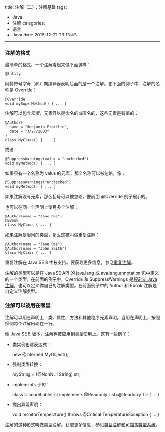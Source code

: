 title: 注解（二）：注解基础
tags:
  - Java
  - 注解
categories:
  - 语言
  - Java
date: 2016-12-22 23:13:43
---

### 注解的格式

最简单的格式，一个注解看起来像下面这样：

    @Entity

阿特符号字母（@）向编译器表明后面的是一个注解。在下面的例子中，注解的名称是 Override：

    @Override
    void mySuperMethod() { ... }

<!-- more -->

注解可以包含*元素*，元素可以是命名的或匿名的，这些元素是有值的：

    @Author(
      name = "Benjamin Franklin",
      date = "3/27/2003"
    )
    class MyClass() { ... }

或者：

    @SuppressWarnings(value = "unchecked")
    void myMethod() { ... }

如果只有一个名称为 value 的元素，那么名称可以被忽略，像：

    @SuppressWarnings("unchecked")
    void myMethod() { ... }

如果注解没有元素，那么括号可以被忽略，像前面 @Override 例子展示的。

也可以在同一个声明上使用多个注解：

    @Author(name = "Jane Doe")
    @EBook
    class MyClass { ... }

如果注解是相同的类型，那么这被叫做重复注解：

    @Author(name = "Jane Doe")
    @Author(name = "John Smith")
    class MyClass { ... }

重复注解在 Java SE 8 中被支持。要获取更多信息，参见[重复注解](http://docs.oracle.com/javase/tutorial/java/annotations/repeating.html)。

注解的类型可以是在 Java SE API 的 java.lang 或 ava.lang.annotation 包中定义的一个类型。在前面的例子中，Override 和 SuppressWarnings 是[预定义 Java 注解](http://docs.oracle.com/javase/tutorial/java/annotations/predefined.html)。也可以定义你自己的注解类型。在前面例子中的 Author 和 Ebook 注解是自定义注解类型。

### 注解可以被用在哪里

注解可以用在声明上：类、属性、方法和其他程序元素声明。当用在声明上，按照惯例每个注解出现在一行。

像 Java SE 8 版本，注解也被应用到类型使用上。这有一些例子：

- 类实例创建表达式：

    new @Interned MyObject();

- 强制类型转换：

    myString = (@NonNull String) str;

- implements 子句：

    class UnmodifiableList<T> implements @Readonly List<@Readonly T> { ... }

- 抛出异常声明：

    void monitorTemperature() throws @Critical TemperatureException { ... }

注解的这种形式叫做类型注解。获取更多信息，参见[类型注解和可插拔类型系统](http://docs.oracle.com/javase/tutorial/java/annotations/type_annotations.html)。